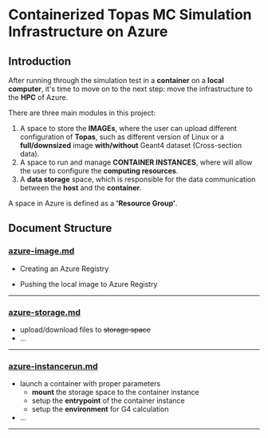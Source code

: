 # Containerized Topas MC Simulation Infrastructure on Azure

## Introduction

After running through the simulation test in a **container** on a **local computer**, it's time to move on to the next step: move the infrastructure to the **HPC** of Azure.

There are three main modules in this project:

1. A space to store the **IMAGEs**, where the user can upload different configuration of **Topas**, such as different version of Linux or a **full/downsized** image **with/without** Geant4 dataset (Cross-section data).
2. A space to run and manage **CONTAINER INSTANCES**, where will allow the user to configure the **computing resources**. 
3. A **data storage** space, which is responsible for the data communication between the **host** and the **container**.

A space in Azure is defined as a **'Resource Group'**.

## Document Structure

### **[azure-image.md](azure-image.md)** 

- Creating an Azure Registry

- Pushing the local image to Azure Registry

---

### [azure-storage.md](azure-storage.md)

- upload/download files to ~~storage space~~
- ...

---

### [azure-instancerun.md](azure-instancerun.md)

- launch a container with proper parameters
  - **mount** the storage space to the container instance
  - setup the **entrypoint** of the container instance
  - setup the **environment** for G4 calculation
- ...

---

### 
